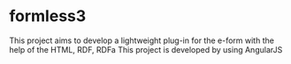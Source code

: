 # formless3
This project aims to develop a lightweight plug-in for the e-form with the help of the HTML, RDF, RDFa
This project is developed by using AngularJS
